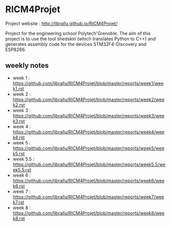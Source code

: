 # RICM4Projet

Project website : http://librallu.github.io/RICM4Projet/

Project for the engineering school Polytech'Grenoble. The aim of this project
is to use the tool shedskin (which translates Python to C++) and generates
assembly code for the devices STM32F4-Discovery and ESP8266.

## weekly notes

 - week 1 : https://github.com/librallu/RICM4Projet/blob/master/reports/week1/week1.rst
 - week 2 : https://github.com/librallu/RICM4Projet/blob/master/reports/week2/week2.rst
 - week 3 : https://github.com/librallu/RICM4Projet/blob/master/reports/week3/week3.rst
 - week 4 : https://github.com/librallu/RICM4Projet/blob/master/reports/week4/week4.rst
 - week 5 : https://github.com/librallu/RICM4Projet/blob/master/reports/week5/week5.rst
 - week 5.5 : https://github.com/librallu/RICM4Projet/blob/master/reports/week5.5/week5.5.rst
 - week 6 : https://github.com/librallu/RICM4Projet/blob/master/reports/week6/week6.rst
 - week 7 : https://github.com/librallu/RICM4Projet/blob/master/reports/week7/week7.rst
 - week 8 : https://github.com/librallu/RICM4Projet/blob/master/reports/week8/week8.rst
